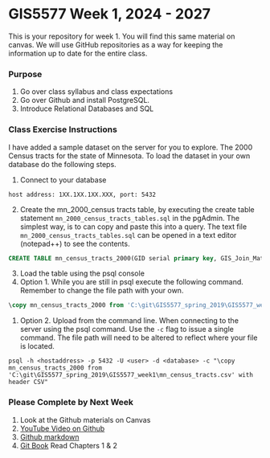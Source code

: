 # GIS5577 Week 1, 2024 - 2027

This is your repository for week 1. You will find this same material on canvas. We will use GitHub repositories as a way for keeping the information up to date for the entire class.

### Purpose
1. Go over class syllabus and class expectations
1. Go over Github and install PostgreSQL.
1. Introduce Relational Databases and SQL

### Class Exercise Instructions
I have added a sample dataset on the server for you to explore. The 2000 Census tracts for the state of Minnesota.
To load the dataset in your own database do the following steps.

1. Connect to your database

```
host address: 1XX.1XX.1XX.XXX, port: 5432
```

2. Create the mn_2000_census tracts table, by executing the create table statement ```mn_2000_census_tracts_tables.sql``` in the pgAdmin. The simplest way, is to can copy and paste this into a query. The text file ```mn_2000_census_tracts_tables.sql``` can be opened in a text editor (notepad++) to see the contents.

```SQL
CREATE TABLE mn_census_tracts_2000(GID serial primary key, GIS_Join_Match_Code text,...);
```

3. Load the table using the psql console
  1. Option 1. While you are still in psql execute the following command. Remember to change the file path with your own.
  
  ```SQL
  \copy mn_census_tracts_2000 from 'C:\git\GIS5577_spring_2019\GIS5577_week1\mn_census_tracts.csv' with header CSV;
  ```
  1. Option 2. Upload from the command line. When connecting to the server using 
  the psql command. Use the ```-c``` flag to issue a single command. The file path will need to be altered to reflect where your file is located.
  
  ```
  psql -h <hostaddress> -p 5432 -U <user> -d <database> -c "\copy mn_census_tracts_2000 from 'C:\git\GIS5577_spring_2019\GIS5577_week1\mn_census_tracts.csv' with header CSV"
  ```


### Please Complete by Next Week
1. Look at the Github materials on Canvas
  1. [YouTube Video on Github](https://youtu.be/BKr8lbx3uFY)
  1. [Github markdown](https://github.com/adam-p/markdown-here/wiki/Markdown-Cheatsheet) 
  1. [Git Book](https://git-scm.com/book/en/v2) Read Chapters 1 & 2
  
